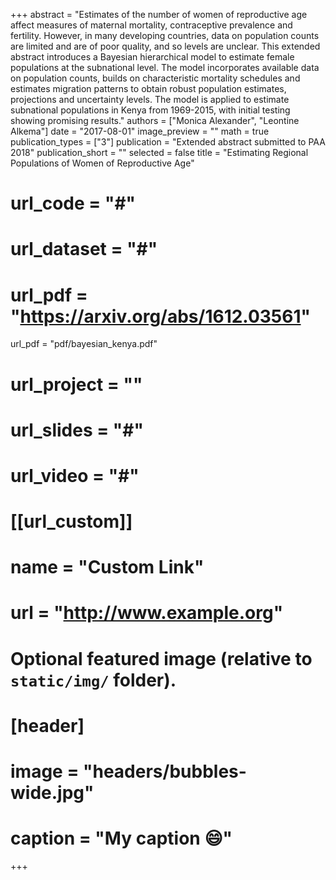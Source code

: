 +++
abstract = "Estimates of the number of women of reproductive age affect measures of maternal mortality, contraceptive prevalence and fertility. However, in many developing countries, data on population counts are limited and are of poor quality, and so levels are unclear. This extended abstract introduces a Bayesian hierarchical model to estimate female populations at the subnational level. The model incorporates available data on population counts, builds on characteristic mortality schedules and estimates migration patterns to obtain robust population estimates, projections and uncertainty levels. The model is applied to estimate subnational populations in Kenya from 1969-2015, with initial testing showing promising results."
authors = ["Monica Alexander", "Leontine Alkema"]
date = "2017-08-01"
image_preview = ""
math = true
publication_types = ["3"]
publication = "Extended abstract submitted to PAA 2018"
publication_short = ""
selected = false
title = "Estimating Regional Populations of Women of Reproductive Age"
# url_code = "#"
# url_dataset = "#"
# url_pdf = "https://arxiv.org/abs/1612.03561"
url_pdf = "pdf/bayesian_kenya.pdf"
# url_project = ""
# url_slides = "#"
# url_video = "#"

# [[url_custom]]
# name = "Custom Link"
# url = "http://www.example.org"

# Optional featured image (relative to `static/img/` folder).
# [header]
# image = "headers/bubbles-wide.jpg"
# caption = "My caption :smile:"

+++

